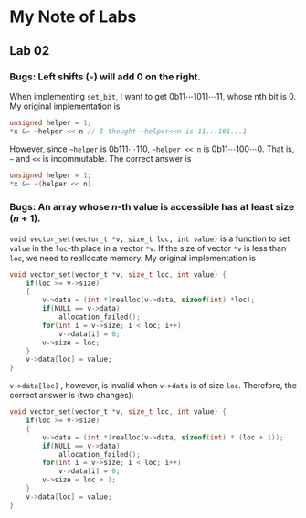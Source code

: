 # My Note of Labs

## Lab 02

### Bugs: Left shifts (`«`) will add 0 on the right. 

When implementing `set_bit`, I want to get 0b11$\cdots$1011$\cdots$11, whose nth bit is 0. My original implementation is

```c
unsigned helper = 1;
*x &= ~helper << n // I thought ~helper<<n is 11...101...1
```

However, since `~helper` is 0b111$\cdots$110, `~helper << n` is 0b11$\cdots$100$\cdots$0. That is, `~` and `<<` is incommutable. The correct answer is

```c
unsigned helper = 1;
*x &= ~(helper << n) 
```

### Bugs: An array whose $n$-th value is accessible has at least size ($n+1$).

`void vector_set(vector_t *v, size_t loc, int value)` is a function to set `value` in the `loc`-th place in a vector `*v`. If the size of vector `*v` is less than `loc`, we need to reallocate memory. My original implementation is

```c
void vector_set(vector_t *v, size_t loc, int value) {
    if(loc >= v->size)
    {
        v->data = (int *)realloc(v->data, sizeof(int) *loc);
        if(NULL == v->data)
            allocation_failed();
        for(int i = v->size; i < loc; i++)
            v->data[i] = 0;
        v->size = loc;
    }
    v->data[loc] = value;
}
```

`v->data[loc]` , however, is invalid when `v->data` is of size `loc`. Therefore, the correct answer is (two changes):

```c
void vector_set(vector_t *v, size_t loc, int value) {
    if(loc >= v->size)
    {
        v->data = (int *)realloc(v->data, sizeof(int) * (loc + 1));
        if(NULL == v->data)
            allocation_failed();
        for(int i = v->size; i < loc; i++)
            v->data[i] = 0;
        v->size = loc + 1;
    }
    v->data[loc] = value;
}
```


